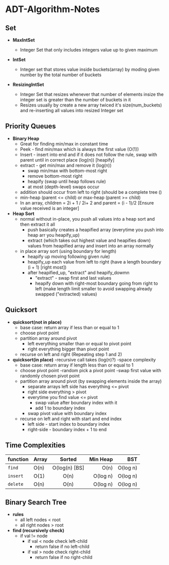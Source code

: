 # ADT-Algorithm-Notes

## Set

- **MaxIntSet**
    - Integer Set that only includes integers value up to given maximum

- **IntSet**
    - Integer set that stores value inside buckets(array) by moding given number by the total number of buckets
- **ResizingIntSet**
    - Integer Set that resizes whenever that number of elements insize the integer set is greater than the number of buckets in it
    - Resizes usually by create a new array twiced it's size(num_buckets) and re-inserting all values into resized Integer set


## Priority Queues
- **Binary Heap**
    - Great for finding min/max in constant time
    - Peek - find min/max which is always the first value (O(1))
    - Insert - insert into end and if it does not follow the rule, swap with parent until in correct place (log(n)) [heapify]
    - extract - get min/max and remove it (log(n))
        - swap min/max with bottom-most right
        - remove bottom-most right
        - heapify (swap until heap follows rule) 
        - at most (depth-level) swaps occur 
    - addition should occur from left to right (should be a complete tree ()
    - min-heap (parent <= child) or max-heap (parent >=  child)
    - In an array, children = 2i + 1 / 2i+ 2 and parent = (i - 1)/2 [Ensure value received is an integer]
- **Heap Sort**
    - normal without in-place, you push all values into a heap sort and then extract it all
        - push basically creates a heapified array (everytime you push into heap arr you heapify_up)
        - extract (which takes out highest value and heapifies down) values from heapified array and insert into an array normally
    - in place array sort (using boundary for length)
        - heapify up moving following given rule)
        - heapify_up each value from left to right (have a length boundary (i + 1) [right most])
        - after heapified_up, "extract" and heapify_dowmn
            - "extract" - swap first and last values
            - heapify down with right-most boundary going from right to left (make length limit smaller to avoid swapping already swapped ("extracted) values)

## Quicksort
-   **quicksort(not in place)**
    - base case: return array if less than or equal to 1
    - choose pivot point
    - partition array around pivot
        - left everything  smaller than or equal to pivot point
        - right everything bigger than pivot point
    - recurse on left and right (Repeating step 1 and 2)
- **quicksort(in place)**
    -recursive call takes (log(n)?) -space complexity
    - base case: return array if length less than or equal to 1
    - choose pivot point
        -random pick a pivot point
        -swap first value with randomly chosen pivot point
    - partition array around pivot (by swapping elements inside the array)
        - separate arrays left side has everything <= pivot
        - right side everything > pivot
        - everytime you find value <= pivot
            - swap value after boundary index with it
            - add 1 to boundary index
        - swap pivot value with boundary index
    - recurse on left and right with start and end index
        - left side - start index to boundary index
        - right-side - boundary index + 1 to end

## Time Complexities

|function | **Array**       | **Sorted**          | **Min Heap** | **BST**|
| ------------- | ------------- |:-------------:| -----:|-----:|
| `find` |  O(n)  | O(log(n) [BS]| O(n) | O(log n)|
|`insert` | O(1)    | O(n)     |  O(log n) | O(log n)|
|`delete` | O(n) | O(n)     |    O(log n)| O(log n)

## Binary Search Tree
- **rules**
    - all left nodes < root
    - all right nodes > root
- **find (recursively check)**
    - if val != node
        - if val < node check left-child
            - return false if no left-child
        - if val > node check right-child
            - return false if no right-child